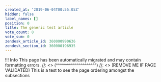 ```yaml
---
created_at: '2019-06-04T00:55:05Z'
hidden: false
label_names: []
position: 0
title: The generic test article
vote_count: 0
vote_sum: 0
zendesk_article_id: 360000990636
zendesk_section_id: 360000196935
---
```



[//]: <> (REMOVE ME IF PAGE VALIDATED)
[//]: <> (vvvvvvvvvvvvvvvvvvvv)
 !!! Info
     This page has been automatically migrated and may contain formatting errors.
[//]: <> (^^^^^^^^^^^^^^^^^^^^)
[//]: <> (REMOVE ME IF PAGE VALIDATED)
This is a test to see the page ordering amongst the subsections
